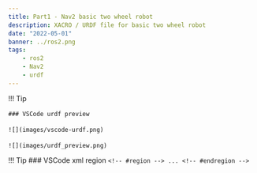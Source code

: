 ```yaml
---
title: Part1 - Nav2 basic two wheel robot
description: XACRO / URDF file for basic two wheel robot
date: "2022-05-01"
banner: ../ros2.png
tags:
    - ros2
    - Nav2
    - urdf
---
```



!!! Tip

    ### VSCode urdf preview

    ![](images/vscode-urdf.png)

    ![](images/urdf_preview.png)

!!! Tip
    ### VSCode xml region
    ```
    <!-- #region -->
    ...
    <!-- #endregion -->
    ```